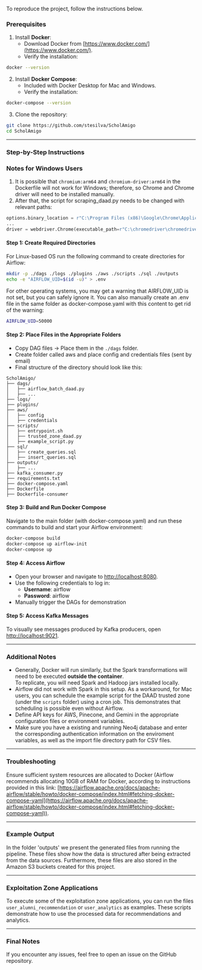 To reproduce the project, follow the instructions below.

### **Prerequisites**

1. Install **Docker**:
   - Download Docker from [https://www.docker.com/](https://www.docker.com/).
   - Verify the installation:

```bash
docker --version
```

2. Install **Docker Compose**:
   - Included with Docker Desktop for Mac and Windows.
   - Verify the installation:

```bash
docker-compose --version
```

3. Clone the repository:

```bash
git clone https://github.com/stesilva/ScholAmigo
cd ScholAmigo
```

---

### **Step-by-Step Instructions**

### **Notes for Windows Users**

1. It is possible that `chromium:arm64` and `chromium-driver:arm64` in the Dockerfile will not work for Windows; therefore, so Chrome and Chrome driver will need to be installed manually.
2. After that, the script for scraping_daad.py needs to be changed with relevant paths:

```python
options.binary_location = r"C:\Program Files (x86)\Google\Chrome\Application\chrome.exe"
...
driver = webdriver.Chrome(executable_path=r"C:\chromedriver\chromedriver.exe", options=options)
```

#### **Step 1: Create Required Directories**

For Linux-based OS run the following command to create directories for Airflow:

```bash
mkdir -p ./dags ./logs ./plugins ./aws ./scripts ./sql ./outputs
echo -e "AIRFLOW_UID=$(id -u)" > .env
```

For other operating systems, you may get a warning that AIRFLOW_UID is not set, but you can safely ignore it. You can also manually create an .env file in the same folder as docker-compose.yaml with this content to get rid of the warning:

```bash
AIRFLOW_UID=50000
```

#### **Step 2: Place Files in the Appropriate Folders**

- Copy DAG files → Place them in the `./dags` folder.
- Create folder called aws and place config and credentials files (sent by email)
- Final structure of the directory should look like this:

```
ScholAmigo/
├── dags/
│   ├── airflow_batch_daad.py
│   ├── ...
├── logs/
├── plugins/
├── aws/
│   ├── config
│   ├── credentials
├── scripts/
│   ├── entrypoint.sh
│   ├── trusted_zone_daad.py
│   ├── example_script.py
├── sql/
│   ├── create_queries.sql
│   ├── insert_queries.sql
├── outputs/
│   ├── ...
├── kafka_consumer.py
├── requirements.txt
├── docker-compose.yaml
├── Dockerfile
├── Dockerfile-consumer
```

#### **Step 3: Build and Run Docker Compose**

Navigate to the main folder (with docker-compose.yaml) and run these commands to build and start your Airflow environment:

```bash
docker-compose build
docker-compose up airflow-init
docker-compose up
```

#### **Step 4: Access Airflow**

- Open your browser and navigate to [http://localhost:8080](http://localhost:8080).
- Use the following credentials to log in:
  - **Username**: airflow
  - **Password**: airflow
- Manually trigger the DAGs for demonstration

#### **Step 5: Access Kafka Messages**

To visually see messages produced by Kafka producers, open [http://localhost:9021](http://localhost:9021).

---

### **Additional Notes**

- Generally, Docker will run similarly, but the Spark transformations will need to be executed **outside the container**.  
  To replicate, you will need Spark and Hadoop jars installed locally.
- Airflow did not work with Spark in this setup. As a workaround, for Mac users, you can schedule the example script for the DAAD trusted zone (under the `scripts` folder) using a cron job. This demonstrates that scheduling is possible even without Airflow.
- Define API keys for AWS, Pinecone, and Gemini in the appropriate configuration files or environment variables.
- Make sure you have a existing and running Neo4j database and enter the corresponding authentication information on the enviroment variables, as well as the import file directory path for CSV files.

---

### **Troubleshooting**

Ensure sufficient system resources are allocated to Docker (Airflow recommends allocating 10GB of RAM for Docker, according to instructions provided in this link: [https://airflow.apache.org/docs/apache-airflow/stable/howto/docker-compose/index.html#fetching-docker-compose-yaml](https://airflow.apache.org/docs/apache-airflow/stable/howto/docker-compose/index.html#fetching-docker-compose-yaml)).

---

### Example Output
In the folder 'outputs' we present the generated files from running the pipeline. These files show how the data is structured after being extracted from the data sources. Furthermore, these files are also stored in the Amazon S3 buckets created for this project.

---

### **Exploitation Zone Applications**

To execute some of the exploitation zone applications, you can run the files `user_alumni_recommendation` or `user_analytics` as examples. These scripts demonstrate how to use the processed data for recommendations and analytics.

---

### Final Notes

If you encounter any issues, feel free to open an issue on the GitHub repository.
